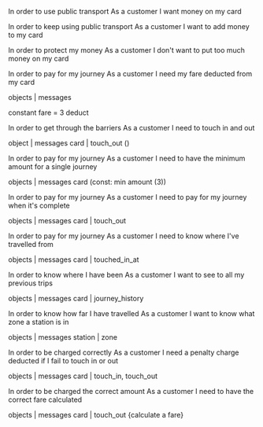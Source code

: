 In order to use public transport
As a customer
I want money on my card

In order to keep using public transport
As a customer
I want to add money to my card

In order to protect my money
As a customer
I don't want to put too much money on my card

In order to pay for my journey
As a customer
I need my fare deducted from my card

objects | messages

constant fare = 3
deduct

In order to get through the barriers
As a customer
I need to touch in and out

object | messages
card | touch_out ()


In order to pay for my journey
As a customer
I need to have the minimum amount for a single journey

objects | messages
card
(const: min amount (3))



In order to pay for my journey
As a customer
I need to pay for my journey when it's complete

objects | messages
card | touch_out

In order to pay for my journey
As a customer
I need to know where I've travelled from

objects | messages
card | touched_in_at


In order to know where I have been
As a customer
I want to see to all my previous trips

objects | messages
card | journey_history


In order to know how far I have travelled
As a customer
I want to know what zone a station is in

objects | messages
station | zone


In order to be charged correctly
As a customer
I need a penalty charge deducted if I fail to touch in or out

objects | messages
card | touch_in, touch_out 


In order to be charged the correct amount
As a customer
I need to have the correct fare calculated

objects | messages
card | touch_out {calculate a fare}
